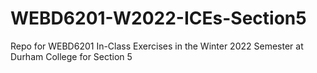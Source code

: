 # WEBD6201-W2022-ICEs-Section5
Repo for WEBD6201 In-Class Exercises in the Winter 2022 Semester at Durham College for Section 5
